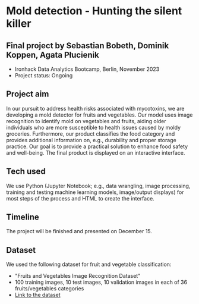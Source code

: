 # Mold detection - Hunting the silent killer
## Final project by Sebastian Bobeth, Dominik Koppen, Agata Płucienik
- Ironhack Data Analytics Bootcamp, Berlin, November 2023
- Project status: Ongoing

## Project aim
In our pursuit to address health risks associated with mycotoxins, we are developing a mold detector for fruits and vegetables. Our model uses image recognition to identify mold on vegetables and fruits, aiding older individuals who are more susceptible to health issues caused by moldy groceries. Furthermore, our product classifies the food category and provides additional information on, e.g., durability and proper storage practice. Our goal is to provide a practical solution to enhance food safety and well-being. The final product is displayed on an interactive interface.

## Tech used
We use Python (Jupyter Notebook; e.g., data wrangling, image processing, training and testing machine learning models, image/output displays) for most steps of the process and HTML to create the interface.

## Timeline
The project will be finished and presented on December 15.

## Dataset
We used the following dataset for fruit and vegetable classification:
- "Fruits and Vegetables Image Recognition Dataset"
- 100 training images, 10 test images, 10 validation images in each of 36 fruits/vegetables categories
- [Link to the dataset](https://www.kaggle.com/datasets/kritikseth/fruit-and-vegetable-image-recognition)